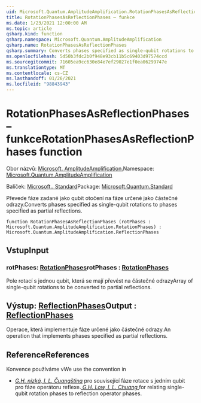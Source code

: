 ```yaml
---
uid: Microsoft.Quantum.AmplitudeAmplification.RotationPhasesAsReflectionPhases
title: RotationPhasesAsReflectionPhases – funkce
ms.date: 1/23/2021 12:00:00 AM
ms.topic: article
qsharp.kind: function
qsharp.namespace: Microsoft.Quantum.AmplitudeAmplification
qsharp.name: RotationPhasesAsReflectionPhases
qsharp.summary: Converts phases specified as single-qubit rotations to phases specified as partial reflections.
ms.openlocfilehash: 5d50b3fdc2b0f948e93cb11b5c69403d97574ccd
ms.sourcegitcommit: 71605ea9cc630e84e7ef29027e1f0ea06299747e
ms.translationtype: MT
ms.contentlocale: cs-CZ
ms.lasthandoff: 01/26/2021
ms.locfileid: "98843943"
---
```

# <a name="rotationphasesasreflectionphases-function"></a><span data-ttu-id="76f79-102">RotationPhasesAsReflectionPhases – funkce</span><span class="sxs-lookup"><span data-stu-id="76f79-102">RotationPhasesAsReflectionPhases function</span></span>

<span data-ttu-id="76f79-103">Obor názvů: [Microsoft. AmplitudeAmplification.](xref:Microsoft.Quantum.AmplitudeAmplification)</span><span class="sxs-lookup"><span data-stu-id="76f79-103">Namespace: [Microsoft.Quantum.AmplitudeAmplification](xref:Microsoft.Quantum.AmplitudeAmplification)</span></span>

<span data-ttu-id="76f79-104">Balíček: [Microsoft.. Standard](https://nuget.org/packages/Microsoft.Quantum.Standard)</span><span class="sxs-lookup"><span data-stu-id="76f79-104">Package: [Microsoft.Quantum.Standard](https://nuget.org/packages/Microsoft.Quantum.Standard)</span></span>


<span data-ttu-id="76f79-105">Převede fáze zadané jako qubit otočení na fáze určené jako částečné odrazy.</span><span class="sxs-lookup"><span data-stu-id="76f79-105">Converts phases specified as single-qubit rotations to phases specified as partial reflections.</span></span>

```qsharp
function RotationPhasesAsReflectionPhases (rotPhases : Microsoft.Quantum.AmplitudeAmplification.RotationPhases) : Microsoft.Quantum.AmplitudeAmplification.ReflectionPhases
```


## <a name="input"></a><span data-ttu-id="76f79-106">Vstup</span><span class="sxs-lookup"><span data-stu-id="76f79-106">Input</span></span>

### <a name="rotphases--rotationphases"></a><span data-ttu-id="76f79-107">rotPhases: [RotationPhases](xref:Microsoft.Quantum.AmplitudeAmplification.RotationPhases)</span><span class="sxs-lookup"><span data-stu-id="76f79-107">rotPhases : [RotationPhases](xref:Microsoft.Quantum.AmplitudeAmplification.RotationPhases)</span></span>

<span data-ttu-id="76f79-108">Pole rotací s jednou qubit, která se mají převést na částečné odrazy</span><span class="sxs-lookup"><span data-stu-id="76f79-108">Array of single-qubit rotations to be converted to partial reflections.</span></span>



## <a name="output--reflectionphases"></a><span data-ttu-id="76f79-109">Výstup: [ReflectionPhases](xref:Microsoft.Quantum.AmplitudeAmplification.ReflectionPhases)</span><span class="sxs-lookup"><span data-stu-id="76f79-109">Output : [ReflectionPhases](xref:Microsoft.Quantum.AmplitudeAmplification.ReflectionPhases)</span></span>

<span data-ttu-id="76f79-110">Operace, která implementuje fáze určené jako částečné odrazy.</span><span class="sxs-lookup"><span data-stu-id="76f79-110">An operation that implements phases specified as partial reflections.</span></span>

## <a name="references"></a><span data-ttu-id="76f79-111">Reference</span><span class="sxs-lookup"><span data-stu-id="76f79-111">References</span></span>

<span data-ttu-id="76f79-112">Konvence používáme v</span><span class="sxs-lookup"><span data-stu-id="76f79-112">We use the convention in</span></span>

- <span data-ttu-id="76f79-113">[ *G.H. nízká, I. L. Čuangština*](https://arxiv.org/abs/1707.05391) pro související fáze rotace s jedním qubit pro fáze operátoru reflexe.</span><span class="sxs-lookup"><span data-stu-id="76f79-113">[ *G.H. Low, I. L. Chuang* ](https://arxiv.org/abs/1707.05391) for relating single-qubit rotation phases to reflection operator phases.</span></span>